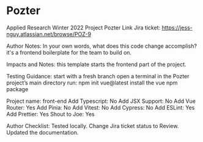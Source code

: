 # Pozter
Applied Research Winter 2022 Project Pozter
Link Jira ticket:
https://jess-nguy.atlassian.net/browse/POZ-9

Author Notes:
In your own words, what does this code change accomplish?
it's a frontend boilerplate for the team to build on.

Impacts and Notes:
this template starts the frontend part of the project.

Testing Guidance:
start with a fresh branch
open a terminal in the Pozter project’s main directory
run: npm init vue@latest
install the vue npm package

Project name: front-end
Add Typescript: No
Add JSX Support: No
Add Vue Router: Yes
Add Pinia: No
Add Vitest: No
Add Cypress: No
Add ESLint: Yes
Add Prettier: Yes
Shout to Joe: Yes

Author Checklist:
 Tested locally.
 Change Jira ticket status to Review.
 Updated the documentation.

